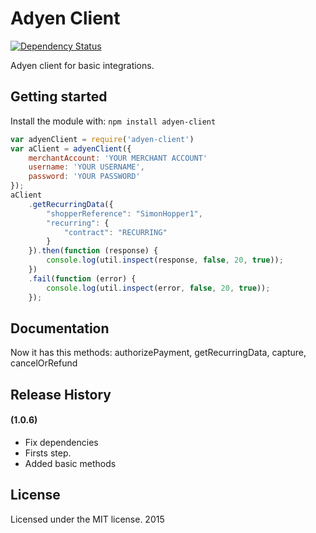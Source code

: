# Adyen Client

[![Dependency Status](https://david-dm.org/danibram/adyen-client.svg)](https://david-dm.org/danibram/adyen-client)

Adyen client for basic integrations.


## Getting started

Install the module with: `npm install adyen-client`

```javascript
var adyenClient = require('adyen-client')
var aClient = adyenClient({
    merchantAccount: 'YOUR MERCHANT ACCOUNT'
    username: 'YOUR USERNAME',
    password: 'YOUR PASSWORD'
});
aClient
    .getRecurringData({
        "shopperReference": "SimonHopper1",
        "recurring": {
            "contract": "RECURRING"
        }
    }).then(function (response) {
        console.log(util.inspect(response, false, 20, true));
    })
    .fail(function (error) {
        console.log(util.inspect(error, false, 20, true));
    });
```

## Documentation

Now it has this methods: authorizePayment, getRecurringData, capture, cancelOrRefund

## Release History

#### (1.0.6)
- Fix dependencies
- Firsts step.
- Added basic methods

## License
Licensed under the MIT license. 2015
